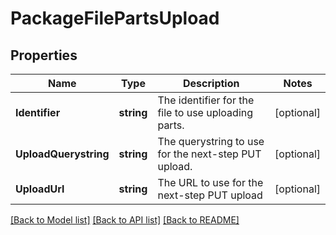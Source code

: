 # PackageFilePartsUpload

## Properties

Name | Type | Description | Notes
------------ | ------------- | ------------- | -------------
**Identifier** | **string** | The identifier for the file to use uploading parts. | [optional] 
**UploadQuerystring** | **string** | The querystring to use for the next-step PUT upload. | [optional] 
**UploadUrl** | **string** | The URL to use for the next-step PUT upload | [optional] 

[[Back to Model list]](../README.md#documentation-for-models) [[Back to API list]](../README.md#documentation-for-api-endpoints) [[Back to README]](../README.md)


